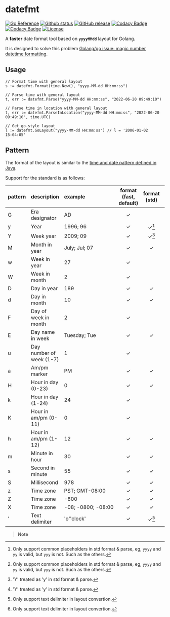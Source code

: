 # datefmt

[![Go Reference](https://pkg.go.dev/badge/github.com/Nomango/datefmt.svg)](https://pkg.go.dev/github.com/Nomango/datefmt)
[![Github status](https://github.com/Nomango/datefmt/actions/workflows/UnitTest.yml/badge.svg?branch=main)](https://github.com/Nomango/datefmt/actions)
[![GitHub release](https://img.shields.io/github/release/nomango/datefmt)](https://github.com/Nomango/datefmt/releases/latest)
[![Codacy Badge](https://app.codacy.com/project/badge/Grade/9dd32aab87364903a57f32543f3bf738)](https://www.codacy.com/gh/Nomango/datefmt/dashboard?utm_source=github.com&amp;utm_medium=referral&amp;utm_content=Nomango/datefmt&amp;utm_campaign=Badge_Grade)
[![Codacy Badge](https://app.codacy.com/project/badge/Coverage/9dd32aab87364903a57f32543f3bf738)](https://www.codacy.com/gh/Nomango/datefmt/dashboard?utm_source=github.com&utm_medium=referral&utm_content=Nomango/datefmt&utm_campaign=Badge_Coverage)
[![License](https://img.shields.io/github/license/nomango/datefmt)](https://github.com/Nomango/datefmt/blob/main/LICENSE)

A **faster** date format tool based on **`yyyyMMdd`** layout for Golang.

It is designed to solve this problem [Golang/go issue: magic number datetime formatting](https://github.com/golang/go/issues/38871).

## Usage

```golang
// Format time with general layout
s := datefmt.Format(time.Now(), "yyyy-MM-dd HH:mm:ss")

// Parse time with general layout
t, err := datefmt.Parse("yyyy-MM-dd HH:mm:ss", "2022-06-20 09:49:10")

// Parse time in location with general layout
t, err := datefmt.ParseInLocation("yyyy-MM-dd HH:mm:ss", "2022-06-20 09:49:10", time.UTC)

// Get go-style layout
l := datefmt.GoLayout("yyyy-MM-dd HH:mm:ss") // l = '2006-01-02 15:04:05'
```

## Pattern

The format of the layout is similar to the [time and date pattern defined in Java](https://docs.oracle.com/javase/7/docs/api/java/text/SimpleDateFormat.html).

Support for the standard is as follows:

| pattern| description              | example            | format (fast, default) | format (std) | parse (std) |
| :---   | :---                     | :---               |:-:|:-:|:-:|
| G      | Era designator           | AD                 | ✓ |   |   |
| y      | Year                     | 1996; 96           | ✓ | ✓[^1] | ✓[^1] |
| Y      | Week year                | 2009; 09           | ✓ | ✓[^2] | ✓[^2] |
| M      | Month in year            | July; Jul; 07      | ✓ | ✓ | ✓ |
| w      | Week in year             | 27                 | ✓ |   |   |
| W      | Week in month            | 2                  | ✓ |   |   |
| D      | Day in year              | 189                | ✓ | ✓ | ✓ |
| d      | Day in month             | 10                 | ✓ | ✓ | ✓ |
| F      | Day of week in month     | 2                  | ✓ |   |   |
| E      | Day name in week         | Tuesday; Tue       | ✓ | ✓ | ✓ |
| u      | Day number of week (1-7) | 1                  | ✓ |   |   |
| a      | Am/pm marker             | PM                 | ✓ | ✓ | ✓ |
| H      | Hour in day (0-23)       | 0                  | ✓ | ✓ | ✓ |
| k      | Hour in day (1-24)       | 24                 | ✓ |   |   |
| K      | Hour in am/pm (0-11)     | 0                  | ✓ |   |   |
| h      | Hour in am/pm (1-12)     | 12                 | ✓ | ✓ | ✓ |
| m      | Minute in hour           | 30                 | ✓ | ✓ | ✓ |
| s      | Second in minute         | 55                 | ✓ | ✓ | ✓ |
| S      | Millisecond              | 978                | ✓ | ✓ | ✓ |
| z      | Time zone                | PST; GMT-08:00     | ✓ | ✓ | ✓ |
| Z      | Time zone                | -800               | ✓ | ✓ | ✓ |
| X      | Time zone                | -08; -0800; -08:00 | ✓ | ✓ | ✓ |
| '      | Text delimiter           | 'o''clock'         | ✓ | ✓[^3] | ✓[^3] |

> **Note**  
> [^1]: Only support common placeholders in std format & parse, eg, `yyyy` and `yy` is valid, but `yyy` is not. Such as the others.  
> [^2]: 'Y' treated as 'y' in std format & parse.  
> [^3]: Only support text delimiter in layout convertion.  
